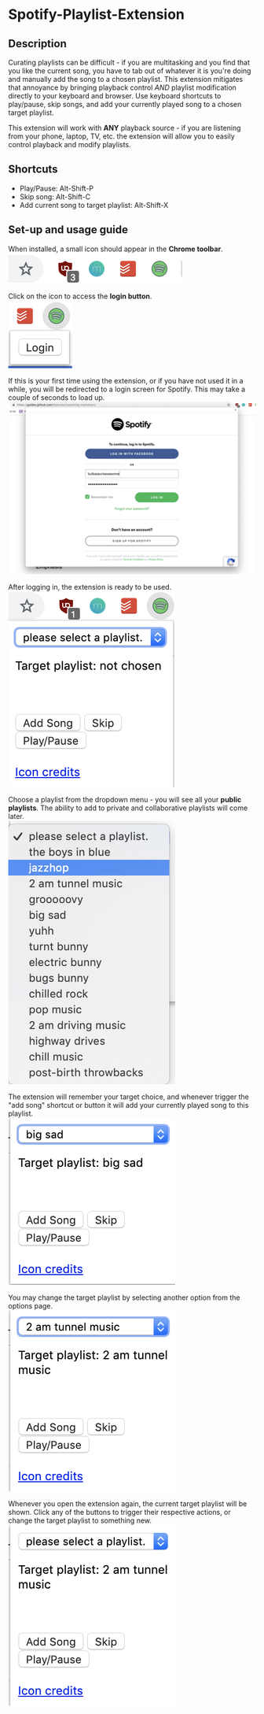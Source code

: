 # Spotify-Playlist-Extension

## Description
Curating playlists can be difficult - if you are multitasking and you find that you like the current song, you have to tab out of whatever it is you're doing and manually add the song to a chosen playlist. This extension mitigates that annoyance by bringing playback control *AND* playlist modification directly to your keyboard and browser. Use keyboard shortcuts to play/pause, skip songs, and add your currently played song to a chosen target playlist.

This extension will work with **ANY** playback source - if you are listening from your phone, laptop, TV, etc. the extension will allow you to easily control playback and modify playlists.

## Shortcuts
- Play/Pause: Alt-Shift-P
- Skip song: Alt-Shift-C
- Add current song to target playlist: Alt-Shift-X

## Set-up and usage guide
When installed, a small icon should appear in the **Chrome toolbar**.  
![Toolbar image](/images/markdown_images/toolbar.png)

Click on the icon to access the **login button**.  
![Login image](/images/markdown_images/login.png)

If this is your first time using the extension, or if you have not used it in a while, you will be redirected to a login screen for Spotify. This may take a couple of seconds to load up.  
![Authentication page](/images/markdown_images/authentication.png)

After logging in, the extension is ready to be used.  
![Choose playlist](/images/markdown_images/initial_playlist_choice.png) 

Choose a playlist from the dropdown menu - you will see all your **public playlists**. The ability to add to private and collaborative playlists will come later.  
![Playlist choice](/images/markdown_images/options.png)

The extension will remember your target choice, and whenever trigger the "add song" shortcut or button it will add your currently played song to this playlist.  
![Re-select playlist](/images/markdown_images/chosen_playlist.png)

You may change the target playlist by selecting another option from the options page.  
![Pick another](/images/markdown_images/picked_another.png)

Whenever you open the extension again, the current target playlist will be shown. Click any of the buttons to trigger their respective actions, or change the target playlist to something new.  
![Re-select playlist](/images/markdown_images/default_page.png)
